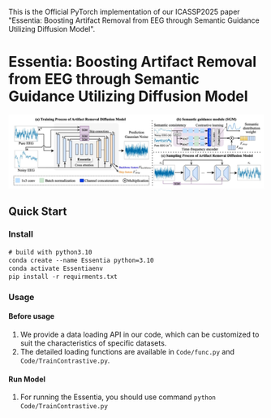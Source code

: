 This is the Official PyTorch implementation of our ICASSP2025 paper "Essentia: Boosting Artifact Removal from EEG through Semantic Guidance Utilizing Diffusion Model".

# Essentia: Boosting Artifact Removal from EEG through Semantic Guidance Utilizing Diffusion Model

![Alt text](Fig/Essentia.jpg)

## Quick Start
### Install
```
# build with python3.10
conda create --name Essentia python=3.10
conda activate Essentiaenv 
pip install -r requirments.txt
```

### Usage
#### Before usage
1. We provide a data loading API in our code, which can be customized to suit the characteristics of specific datasets.
2. The detailed loading functions are available in `Code/func.py` and `Code/TrainContrastive.py`.

#### Run Model
1. For running the Essentia, you should use command `python Code/TrainContrastive.py`
